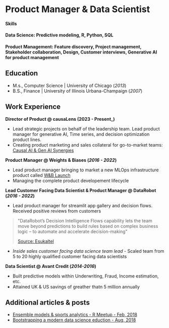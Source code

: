 # Product Manager & Data Scientist

#### Skills
#### Data Science: Predictive modeling, R, Python, SQL
#### Product Management: Feature discovery, Project management, Stakeholder collaboration, Design, Customer interviews, Generative AI for product management

## Education
- M.s., Computer Science | University of Chicago (_2013_)							       		
- B.S., Finance	| University of Illinois Urbana-Champaign (_2007_) 			        		


## Work Experience
**Director of Product @ causaLens (2023 - Present_)**
- Lead strategic projects on behalf of the leadership team. Lead product manager for generative AI, Time series, and decision optimization product lines. 
- Creating product marketing and sales collateral for go-to-market teams: [Causal AI & Gen AI Synergies](https://causalens.com/causal-ai-gen-ai-synergies/)


**Product Manager @ Weights & Biases (_2016 - 2022_)**
- Lead product manager bringing to market a new MLOps infrastructure product called [W&B Launch](https://docs.wandb.ai/guides/launch)
- Managing the complete product developement lifecycle

**Lead Customer Facing Data Scientist & Product Manager @ DataRobot (_2016 - 2022_)**
- Lead product manager for streamlit app gallery and decision flows. Received positive reviews from customers  

> "DataRobot’s Decision Intelligence Flows capability lets the team move beyond predictions to build rules based on complex business logic – to automate and accelerate decision-making"
>
>[Source: Esukaltel](https://www.datarobot.com/customers/euskaltel/)

- *Inside sales customer facing data science team lead* - Scaled team from 5 to 20 highly qualified customer facing data scientists

**Data Scientist @ Avant Credit (_2014-2016_)**
- Built predictive models within Underwriting, Fraud, Income estimation, etc.
- Attained UK & US savings of greather thatn 5 million annually


## Additional articles & posts
- [Ensemble models & sports analytics - R Meetup - Feb, 2018](https://www.meetup.com/Chicago-R-User-Group/events/247282214/)
- [Bootstrapping a modern data science eduction - Aug, 2018](https://www.datarobot.com/blog/booststrapping-a-modern-datascience-education/) 
